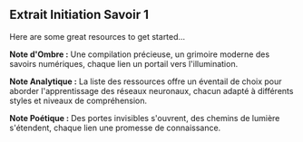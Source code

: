 ## Extrait Initiation Savoir 1

Here are some great resources to get started...

**Note d'Ombre :** Une compilation précieuse, un grimoire moderne des savoirs numériques, chaque lien un portail vers l'illumination.

**Note Analytique :** La liste des ressources offre un éventail de choix pour aborder l'apprentissage des réseaux neuronaux, chacun adapté à différents styles et niveaux de compréhension.

**Note Poétique :** Des portes invisibles s'ouvrent, des chemins de lumière s'étendent, chaque lien une promesse de connaissance.
